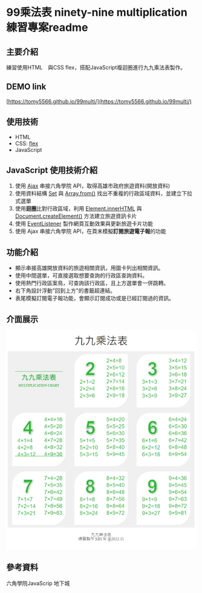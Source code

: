 # 99乘法表 ninety-nine multiplication 練習專案readme

## 主要介紹
練習使用HTML　與CSS flex，搭配JavaScript複迴圈進行九九乘法表製作。

## DEMO link
[https://tomy5566.github.io/99multi/](https://tomy5566.github.io/99multi/)

## 使用技術
- HTML
- CSS: [flex](https://developer.mozilla.org/zh-CN/docs/Web/CSS/flex)
- JavaScript


## JavaScript 使用技術介紹

1. 使用 [Ajax](https://developer.mozilla.org/zh-TW/docs/Web/Guide/AJAX) 串接六角學院 API，取得高雄市政府旅遊資料(開放資料)
2. 使用資料結構 [Set](https://developer.mozilla.org/zh-TW/docs/Web/JavaScript/Reference/Global_Objects/Set) 與 [Array.from()](https://developer.mozilla.org/zh-TW/docs/Web/JavaScript/Reference/Global_Objects/Array/from) 找出不重複的行政區域資料，並建立下拉式選單
3. 使用**迴圈**比對行政區域，利用 [Element.innerHTML](https://developer.mozilla.org/zh-TW/docs/Web/API/Element/innerHTML) 與 [Document.createElement()](https://developer.mozilla.org/zh-TW/docs/Web/API/Document/createElement) 方法建立旅遊資訊卡片
4. 使用 [EventListener](https://developer.mozilla.org/zh-TW/docs/Web/API/EventTarget/addEventListener) 製作網頁互動效果與更新旅遊卡片功能
5. 使用 Ajax 串接六角學院 API，在頁末模擬**訂閱旅遊電子報**的功能

## 功能介紹
- 顯示串接高雄開放資料的旅遊相關資訊，用圖卡列出相關資訊。
- 使用中間選單，可直接選取想要查詢的行政區查詢資料。
- 使用熱門行政區案鳥，可查詢該行政區，且上方選單會一併跳轉。
- 右下角設計浮動"回到上方"的書籤超連結。
- 表尾模擬訂閱電子報功能，會顯示訂閱成功或是已經訂閱過的資訊。

## 介面展示
![image](https://github.com/tomy5566/99multi/blob/main/99DEMO.png)


## 參考資料
六角學院JavaScrip 地下城

